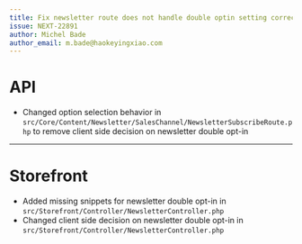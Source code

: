 ```yaml
---
title: Fix newsletter route does not handle double optin setting correctly
issue: NEXT-22891
author: Michel Bade
author_email: m.bade@haokeyingxiao.com
---
```

# API
* Changed option selection behavior in `src/Core/Content/Newsletter/SalesChannel/NewsletterSubscribeRoute.php` to remove client side decision on newsletter double opt-in
___
# Storefront
* Added missing snippets for newsletter double opt-in in `src/Storefront/Controller/NewsletterController.php`
* Changed client side decision on newsletter double opt-in in `src/Storefront/Controller/NewsletterController.php`
